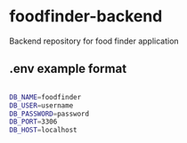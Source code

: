 # foodfinder-backend
Backend repository for food finder application


## .env example format

```sh

DB_NAME=foodfinder
DB_USER=username
DB_PASSWORD=password
DB_PORT=3306
DB_HOST=localhost

```
